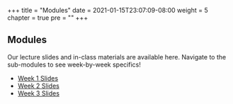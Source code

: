 +++
title = "Modules"
date = 2021-01-15T23:07:09-08:00
weight = 5
chapter = true
pre = "<b></b>"
+++

## Modules

Our lecture slides and in-class materials are available here. Navigate to the sub-modules to see week-by-week specifics!

- [Week 1 Slides](https://docs.google.com/presentation/d/1B3GLmOKmym7JMYj06Q865fuApQszjTDTWOVYrH0e08E/edit?usp=sharing)
- [Week 2 Slides](https://docs.google.com/presentation/d/1MdOeD42SxgyDyQxmmKB4wEqMegJocd4gEQTE44qMYVk/edit?usp=sharing)
- [Week 3 Slides](https://docs.google.com/presentation/d/1_Uh95qtVTvW7ptP6-seTcxI9OMMTG_T16nZ7OLu1M00/edit?usp=sharing)